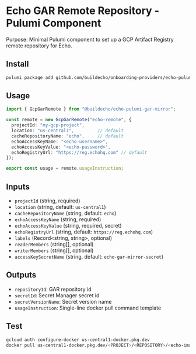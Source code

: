 # Echo GAR Remote Repository - Pulumi Component

Purpose: Minimal Pulumi component to set up a GCP Artifact Registry remote repository for Echo.

## Install
```bash
pulumi package add github.com/buildecho/onboarding-providers/echo-pulumi-gar-mirror
```

## Usage
```ts
import { GcpGarRemote } from "@buildecho/echo-pulumi-gar-mirror";

const remote = new GcpGarRemote("echo-remote", {
  projectId: "my-gcp-project",
  location: "us-central1",         // default
  cacheRepositoryName: "echo",     // default
  echoAccessKeyName: "<echo-username>",
  echoAccessKeyValue: "<echo-password>",
  echoRegistryUrl: "https://reg.echohq.com" // default
});

export const usage = remote.usageInstruction;
```

## Inputs
- `projectId` (string, required)
- `location` (string, default: `us-central1`)
- `cacheRepositoryName` (string, default: `echo`)
- `echoAccessKeyName` (string, required)
- `echoAccessKeyValue` (string, required, secret)
- `echoRegistryUrl` (string, default: `https://reg.echohq.com`)
- `labels` (Record<string, string>, optional)
- `readerMembers` (string[], optional)
- `writerMembers` (string[], optional)
- `accessKeySecretName` (string, default: `echo-gar-mirror-secret`)

## Outputs
- `repositoryId`: GAR repository id
- `secretId`: Secret Manager secret id
- `secretVersionName`: Secret version name
- `usageInstruction`: Single-line docker pull command template

## Test
```bash
gcloud auth configure-docker us-central1-docker.pkg.dev
docker pull us-central1-docker.pkg.dev/<PROJECT>/<REPOSITORY>/<echo-image>:<tag>
```

